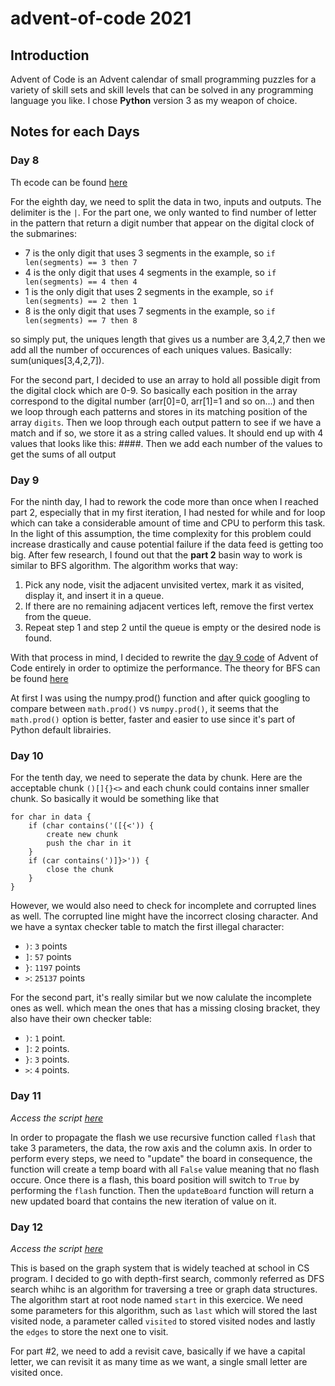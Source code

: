# advent-of-code 2021

## Introduction
Advent of Code is an Advent calendar of small programming puzzles for a variety of skill sets and skill levels that can be solved in any programming language you like. I chose **Python** version 3 as my weapon of choice.

## Notes for each Days

### Day 8

Th ecode can be found [here](aoc-2021/day8.py)

For the eighth day, we need to split the data in two, inputs and outputs. The delimiter is the `|`. For the part one, we only wanted to find number of letter in the pattern that return a digit number that appear on the digital clock of the submarines:
- 7 is the only digit that uses 3 segments in the example, so `if len(segments) == 3 then 7`
- 4 is the only digit that uses 4 segments in the example, so `if len(segments) == 4 then 4`
- 1 is the only digit that uses 2 segments in the example, so `if len(segments) == 2 then 1`
- 8 is the only digit that uses 7 segments in the example, so `if len(segments) == 7 then 8`

so simply put, the uniques length that gives us a number are 3,4,2,7 then we add all the number of occurences of each uniques values. Basically: sum(uniques[3,4,2,7]).

For the second part, I decided to use an array to hold all possible digit from the digital clock which are 0-9. So basically each position in the array correspond to the digital number (arr[0]=0, arr[1]=1 and so on...) and then we loop through each patterns and stores in its matching position of the array `digits`. Then we loop through each output pattern to see if we have a match and if so, we store it as a string called values. It should end up with 4 values that looks like this: ####. Then we add each number of the values to get the sums of all output

### Day 9
For the ninth day, I had to rework the code more than once when I reached part 2, especially that in my first iteration, I had nested for while and for loop which can take a considerable amount of time and CPU to perform this task. In the light of this assumption, the time complexity for this problem could increase drastically and cause potential failure if the data feed is getting too big. After few research, I found out that the **part 2** basin way to work is similar to BFS algorithm. The algorithm works that way:

1. Pick any node, visit the adjacent unvisited vertex, mark it as visited, display it, and insert it in a queue.
2. If there are no remaining adjacent vertices left, remove the first vertex from the queue.
3. Repeat step 1 and step 2 until the queue is empty or the desired node is found.

With that process in mind, I decided to rewrite the [day 9 code](aoc-2021/day9.py) of Advent of Code entirely in order to optimize the performance. The theory for BFS can be found [here](https://www.educative.io/edpresso/how-to-implement-a-breadth-first-search-in-python)

At first I was using the numpy.prod() function and after quick googling to compare between `math.prod()` vs `numpy.prod()`, it seems that the `math.prod()` option is better, faster and easier to use since it's part of Python default librairies.

### Day 10
For the tenth day, we need to seperate the data by chunk. Here are the acceptable chunk `()[]{}<>` and each chunk could contains inner smaller chunk. So basically it would be something like that
```
for char in data {
    if (char contains('([{<')) {
        create new chunk
        push the char in it
    }
    if (car contains(')]}>')) {
        close the chunk
    }
}
```

However, we would also need to check for incomplete and corrupted lines as well. The corrupted line might have the incorrect closing character. And we have a syntax checker table to match the first illegal character:
- `)`: `3` points
- `]`: `57` points
- `}`: `1197` points
- `>`: `25137` points

For the second part, it's really similar but we now calulate the incomplete ones as well. which mean the ones that has a missing closing bracket, they also have their own checker table:
- `)`: `1` point.
- `]`: `2` points.
- `}`: `3` points.
- `>`: `4` points.

### Day 11
*Access the script [here](aoc-2021/day11.py)*

In order to propagate the flash we use recursive function called `flash` that take 3 parameters, the data, the row axis and the column axis. In order to perform every steps, we need to "update" the board in consequence, the function will create a temp board with all `False` value meaning that no flash occure. Once there is a flash, this board position will switch to `True` by performing the `flash` function. Then the `updateBoard` function will return a new updated board that contains the new iteration of value on it.

### Day 12
*Access the script [here](aoc-2021/day12.py)*

This is based on the graph system that is widely teached at school in CS program. I decided to go with depth-first search, commonly referred as DFS search whihc is an algorithm for traversing a tree or graph data structures. The algorithm start at root node named `start` in this exercice. We need some parameters for this algorithm, such as `last` which will stored the last visited node, a parameter called `visited` to stored visited nodes and lastly the `edges` to store the next one to visit.

For part #2, we need to add a revisit cave, basically if we have a capital letter, we can revisit it as many time as we want, a single small letter are visited once.